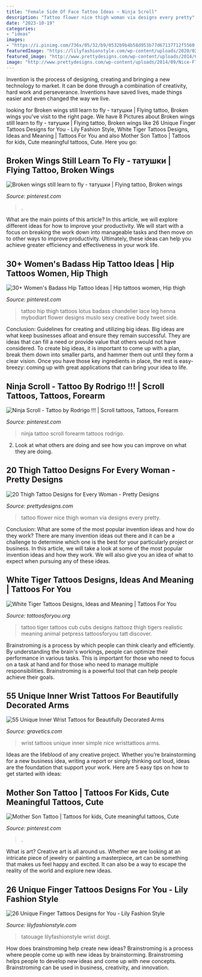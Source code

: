 ```yaml
---
title: "Female Side Of Face Tattoo Ideas ~ Ninja Scroll"
description: "Tattoo flower nice thigh woman via designs every pretty"
date: "2023-10-19"
categories:
- "ideas"
images:
- "https://i.pinimg.com/736x/05/32/b9/0532b9b4b58d953b77d67137712f5560.jpg"
featuredImage: "https://lilyfashionstyle.com/wp-content/uploads/2020/02/13-21.jpg"
featured_image: "http://www.prettydesigns.com/wp-content/uploads/2014/09/Nice-Flower-Tattoo.jpg"
image: "http://www.prettydesigns.com/wp-content/uploads/2014/09/Nice-Flower-Tattoo.jpg"
---
```



Invention is the process of designing, creating and bringing a new technology to market. It can be done through a combination of creativity, hard work and perseverance. Inventions have saved lives, made things easier and even changed the way we live.

	

		
looking for Broken wings still learn to fly - татушки | Flying tattoo, Broken wings you've visit to the right page. We have 8 Pictures about Broken wings still learn to fly - татушки | Flying tattoo, Broken wings like 26 Unique Finger Tattoos Designs for You - Lily Fashion Style, White Tiger Tattoos Designs, Ideas and Meaning | Tattoos For You and also Mother Son Tattoo | Tattoos for kids, Cute meaningful tattoos, Cute. Here you go:
		
    
## Broken Wings Still Learn To Fly - татушки | Flying Tattoo, Broken Wings

<img loading=lazy src="https://i.pinimg.com/736x/29/ea/c0/29eac0f8d7be4340ca52b389d7d62d39.jpg" onerror="this.onerror=null;this.src='https://tse3.mm.bing.net/th?id=OIP.-W6vRpYBiQZSgMUaqkZpAQHaNK&amp;pid=15.1';" alt="Broken wings still learn to fly - татушки | Flying tattoo, Broken wings">

_Source: pinterest.com_

>. 

	

What are the main points of this article?
In this article, we will explore different ideas for how to improve your productivity. We will start with a focus on breaking the work down into manageable tasks and then move on to other ways to improve productivity. Ultimately, these ideas can help you achieve greater efficiency and effectiveness in your work life.

    
## 30+ Women&#039;s Badass Hip Tattoo Ideas | Hip Tattoos Women, Hip Thigh

<img loading=lazy src="https://i.pinimg.com/736x/6a/f3/4f/6af34f4cdc1540da7e733c2d56df2ebf.jpg" onerror="this.onerror=null;this.src='https://tse1.mm.bing.net/th?id=OIP.bHy4HVK5cOmpXgENeIG53wHaML&amp;pid=15.1';" alt="30+ Women&#039;s Badass Hip Tattoo Ideas | Hip tattoos women, Hip thigh">

_Source: pinterest.com_

>tattoo hip thigh tattoos lotus badass chandelier lace leg henna mybodiart flower designs muslo sexy creative body tweet side. 

	

Conclusion: Guidelines for creating and utilizing big ideas.
Big ideas are what keep businesses afloat and ensure they remain successful. They are ideas that can fill a need or provide value that others would not have considered. To create big ideas, it is important to come up with a plan, break them down into smaller parts, and hammer them out until they form a clear vision. Once you have those key ingredients in place, the rest is easy- breezy: coming up with great applications that can bring your idea to life.

    
## Ninja Scroll - Tattoo By Rodrigo !!! | Scroll Tattoos, Tattoos, Forearm

<img loading=lazy src="https://i.pinimg.com/736x/40/33/37/403337e0671a8e316c6dcf899dd6cd73--scroll-tattoos-tattoo-forearm.jpg" onerror="this.onerror=null;this.src='https://tse4.mm.bing.net/th?id=OIP.NjWV_r1iaExP7kJr8vlyLQHaLF&amp;pid=15.1';" alt="Ninja Scroll - Tattoo by Rodrigo !!! | Scroll tattoos, Tattoos, Forearm">

_Source: pinterest.com_

>ninja tattoo scroll forearm tattoos rodrigo. 

	

2. Look at what others are doing and see how you can improve on what they are doing. 

    
## 20 Thigh Tattoo Designs For Every Woman - Pretty Designs

<img loading=lazy src="http://www.prettydesigns.com/wp-content/uploads/2014/09/Nice-Flower-Tattoo.jpg" onerror="this.onerror=null;this.src='https://tse2.mm.bing.net/th?id=OIP.xvLaowwdVCj1ERhAR0uGogHaKP&amp;pid=15.1';" alt="20 Thigh Tattoo Designs for Every Woman - Pretty Designs">

_Source: prettydesigns.com_

>tattoo flower nice thigh woman via designs every pretty. 

	

Conclusion: What are some of the most popular invention ideas and how do they work?
There are many invention ideas out there and it can be a challenge to determine which one is the best for your particularly project or business. In this article, we will take a look at some of the most popular invention ideas and how they work. We will also give you an idea of what to expect when pursuing any of these ideas.

    
## White Tiger Tattoos Designs, Ideas And Meaning | Tattoos For You

<img loading=lazy src="https://www.tattoosforyou.org/wp-content/uploads/2016/03/White-Tiger-Tattoos-for-Girls.jpg" onerror="this.onerror=null;this.src='https://tse1.mm.bing.net/th?id=OIP.ZDZUFDW6akgsjM4Ovb2AzgHaLE&amp;pid=15.1';" alt="White Tiger Tattoos Designs, Ideas and Meaning | Tattoos For You">

_Source: tattoosforyou.org_

>tattoo tiger tattoos cub cubs designs itattooz thigh tigers realistic meaning animal petpress tattoosforyou tatt discover. 

	

Brainstroming is a process by which people can think clearly and efficiently. By understanding the brain's workings, people can optimize their performance in various tasks. This is important for those who need to focus on a task at hand and for those who need to manage multiple responsibilities. Brainstroming is a powerful tool that can help people achieve their goals.

    
## 55 Unique Inner Wrist Tattoos For Beautifully Decorated Arms

<img loading=lazy src="https://www.gravetics.com/wp-content/uploads/2017/03/Nice-and-simple-wristtattoos.jpg" onerror="this.onerror=null;this.src='https://tse2.mm.bing.net/th?id=OIP.6BUAiLCkn4naoRAh0ZsxngHaHa&amp;pid=15.1';" alt="55 Unique Inner Wrist Tattoos for Beautifully Decorated Arms">

_Source: gravetics.com_

>wrist tattoos unique inner simple nice wristtattoos arms. 

	

Ideas are the lifeblood of any creative project. Whether you’re brainstorming for a new business idea, writing a report or simply thinking out loud, ideas are the foundation that support your work. Here are 5 easy tips on how to get started with ideas: 

    
## Mother Son Tattoo | Tattoos For Kids, Cute Meaningful Tattoos, Cute

<img loading=lazy src="https://i.pinimg.com/736x/05/32/b9/0532b9b4b58d953b77d67137712f5560.jpg" onerror="this.onerror=null;this.src='https://tse4.mm.bing.net/th?id=OIP.yACXQhDC-xRTUAEQ63Y1oAHaJ3&amp;pid=15.1';" alt="Mother Son Tattoo | Tattoos for kids, Cute meaningful tattoos, Cute">

_Source: pinterest.com_

>. 

	

What is art?
Creative art is all around us. Whether we are looking at an intricate piece of jewelry or painting a masterpiece, art can be something that makes us feel happy and excited. It can also be a way to escape the reality of the world and explore new ideas.

    
## 26 Unique Finger Tattoos Designs For You - Lily Fashion Style

<img loading=lazy src="https://lilyfashionstyle.com/wp-content/uploads/2020/02/13-21.jpg" onerror="this.onerror=null;this.src='https://tse1.mm.bing.net/th?id=OIP.bV3WZ50waOE0wklBEka2ZgHaKP&amp;pid=15.1';" alt="26 Unique Finger Tattoos Designs for You - Lily Fashion Style">

_Source: lilyfashionstyle.com_

>tatouage lilyfashionstyle wrist doigt. 

	

How does brainstroming help create new ideas?
Brainstroming is a process where people come up with new ideas by brainstorming. Brainstroming helps people to develop new ideas and come up with new concepts. Brainstroming can be used in business, creativity, and innovation.

